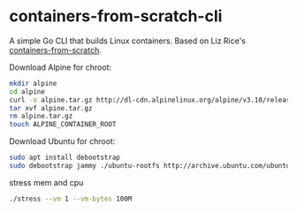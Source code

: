 # containers-from-scratch-cli
A simple Go CLI that builds Linux containers. Based on Liz Rice's [containers-from-scratch](https://github.com/lizrice/containers-from-scratch/tree/master).


Download Alpine for chroot:

```bash
mkdir alpine
cd alpine
curl -o alpine.tar.gz http://dl-cdn.alpinelinux.org/alpine/v3.10/releases/x86_64/alpine-minirootfs-3.10.0-x86_64.tar.gz
tar xvf alpine.tar.gz
rm alpine.tar.gz
touch ALPINE_CONTAINER_ROOT
```

Download Ubuntu for chroot:

```bash
sudo apt install debootstrap
sudo debootstrap jammy ./ubuntu-rootfs http://archive.ubuntu.com/ubuntu/
```

stress mem and cpu

```bash
./stress --vm 1 --vm-bytes 100M
```
